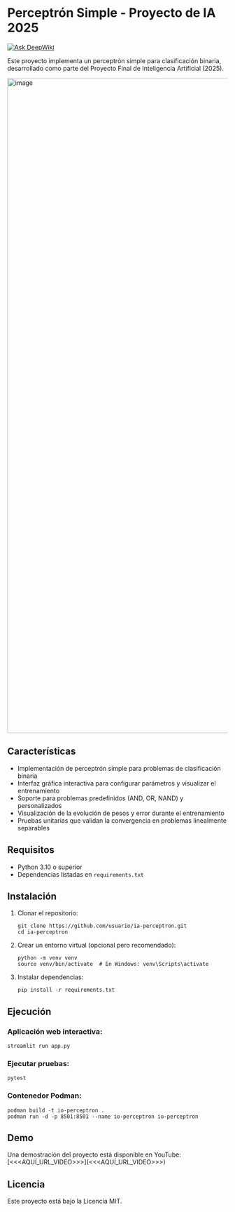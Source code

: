 # Perceptrón Simple - Proyecto de IA 2025

[![Ask DeepWiki](https://deepwiki.com/badge.svg)](https://deepwiki.com/khrizenriquez/ia-perceptron)

Este proyecto implementa un perceptrón simple para clasificación binaria, desarrollado como parte del Proyecto Final de Inteligencia Artificial (2025).

<img width="1494" alt="image" src="https://github.com/user-attachments/assets/35411d4a-e2fd-4d92-b000-dbdf536b29e2" />

## Características

- Implementación de perceptrón simple para problemas de clasificación binaria
- Interfaz gráfica interactiva para configurar parámetros y visualizar el entrenamiento
- Soporte para problemas predefinidos (AND, OR, NAND) y personalizados
- Visualización de la evolución de pesos y error durante el entrenamiento
- Pruebas unitarias que validan la convergencia en problemas linealmente separables

## Requisitos

- Python 3.10 o superior
- Dependencias listadas en `requirements.txt`

## Instalación

1. Clonar el repositorio:
   ```
   git clone https://github.com/usuario/ia-perceptron.git
   cd ia-perceptron
   ```

2. Crear un entorno virtual (opcional pero recomendado):
   ```
   python -m venv venv
   source venv/bin/activate  # En Windows: venv\Scripts\activate
   ```

3. Instalar dependencias:
   ```
   pip install -r requirements.txt
   ```

## Ejecución

### Aplicación web interactiva:

```
streamlit run app.py
```

### Ejecutar pruebas:

```
pytest
```

### Contenedor Podman:

```
podman build -t io-perceptron .
podman run -d -p 8501:8501 --name io-perceptron io-perceptron
```

## Demo

Una demostración del proyecto está disponible en YouTube: [<<<AQUÍ_URL_VIDEO>>>](<<<AQUÍ_URL_VIDEO>>>)

## Licencia

Este proyecto está bajo la Licencia MIT. 